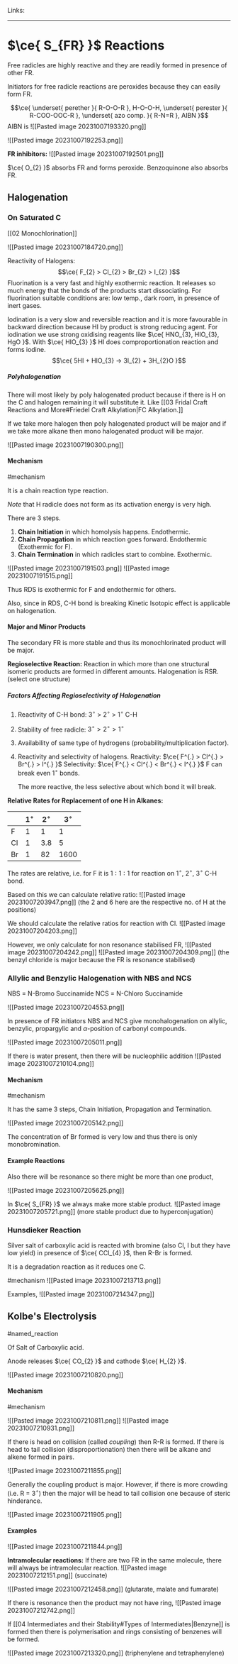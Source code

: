 Links: 
___
# $\ce{ S_{FR} }$ Reactions 
Free radicles are highly reactive and they are readily formed in presence of other FR.

Initiators for free radicle reactions are peroxides because they can easily form FR. 

$$\ce{ \underset{ perether }{ R-O-O-R }, H-O-O-H, \underset{ perester }{ R-COO-OOC-R }, \underset{ azo comp. }{ R-N=R }, AIBN }$$
AIBN is
![[Pasted image 20231007193320.png]]


![[Pasted image 20231007192253.png]]

**FR inhibitors:**
![[Pasted image 20231007192501.png]]

$\ce{ O_{2} }$ absorbs FR and forms peroxide. 
Benzoquinone also absorbs FR.

## Halogenation 
### On Saturated C 
[[02 Monochlorination]]

![[Pasted image 20231007184720.png]]

Reactivity of Halogens:
$$\ce{ F_{2} > Cl_{2} > Br_{2} > I_{2} }$$
Fluorination is a very fast and highly exothermic reaction. It releases so much energy that the bonds of the products start dissociating. 
For fluorination suitable conditions are: low temp., dark room, in presence of inert gases. 

Iodination is a very slow and reversible reaction and it is more favourable in backward direction because HI by product is strong reducing agent. 
For iodination we use strong oxidising reagents like $\ce{ HNO_{3}, HIO_{3}, HgO }$. With $\ce{ HIO_{3} }$ HI does comproportionation reaction and forms iodine. 
$$\ce{ 5HI + HIO_{3} -> 3I_{2} + 3H_{2}O  }$$

##### Polyhalogenation 
There will most likely by poly halogenated product because if there is H on the C and halogen remaining it will substitute it. Like [[03 Fridal Craft Reactions and More#Friedel Craft Alkylation|FC Alkylation.]]

If we take more halogen then poly halogenated product will be major and if we take more alkane then mono halogenated product will be major. 

![[Pasted image 20231007190300.png]]

#### Mechanism 
#mechanism 

It is a chain reaction type reaction. 

*Note* that H radicle does not form as its activation energy is very high. 

There are 3 steps. 
1. **Chain Initiation** in which homolysis happens. Endothermic.
2. **Chain Propagation** in which reaction goes forward. Endothermic (Exothermic for F).
3. **Chain Termination** in which radicles start to combine.  Exothermic.

![[Pasted image 20231007191503.png]]
![[Pasted image 20231007191515.png]]

Thus RDS is exothermic for F and endothermic for others. 

Also, since in RDS, C-H bond is breaking Kinetic Isotopic effect is applicable on halogenation.

#### Major and Minor Products 
The secondary FR is more stable and thus its monochlorinated product will be major. 

**Regioselective Reaction:** Reaction in which more than one structural isomeric products are formed in different amounts. Halogenation is RSR. (select one structure)

##### Factors Affecting Regioselectivity of Halogenation 
1. Reactivity of C-H bond: $3^{\circ}$ > $2^{\circ}$ > $1^{\circ}$ C-H
2. Stability of free radicle: $3^{\circ} > 2^{\circ} > 1^{\circ}$
3. Availability of same type of hydrogens (probability/multiplication factor). 
4. Reactivity and selectivity of halogens. 
   Reactivity: $\ce{ F^{.} > Cl^{.} > Br^{.} > I^{.} }$
   Selectivity: $\ce{ F^{.} < Cl^{.} < Br^{.} < I^{.} }$
   F can break even $1^{\circ}$ bonds. 
   
   The more reactive, the less selective about which bond it will break. 

**Relative Rates for Replacement of one H in Alkanes:**

|     | $1^{\circ}$ | $2^{\circ}$ | $3^{\circ}$ |
| --- | ----------- | ----------- | ----------- |
| F   | 1           | 1           | 1           |
| Cl  | 1           | 3.8         | 5           |
| Br  | 1           | 82          | 1600        |

The rates are relative, i.e. for F it is $1:1:1$ for reaction on $1^{\circ}$, $2^{\circ}$, $3^{\circ}$ C-H bond. 

Based on this we can calculate relative ratio:
![[Pasted image 20231007203947.png]]
(the 2 and 6 here are the respective no. of H at the positions)

We should calculate the relative ratios for reaction with Cl. 
![[Pasted image 20231007204203.png]]

However, we only calculate for non resonance stabilised FR,
![[Pasted image 20231007204242.png]]
![[Pasted image 20231007204309.png]]
(the benzyl chloride is major because the FR is resonance stabilised)

### Allylic and Benzylic Halogenation with NBS and NCS

NBS = N-Bromo Succinamide 
NCS = N-Chloro Succinamide 

![[Pasted image 20231007204553.png]]

In presence of FR initiators NBS and NCS give monohalogenation on allylic, benzylic, propargylic and $\alpha$-position of carbonyl compounds.  

![[Pasted image 20231007205011.png]]

If there is water present, then there will be nucleophilic addition
![[Pasted image 20231007210104.png]]

#### Mechanism 
#mechanism 

It has the same 3 steps, Chain Initiation, Propagation and Termination.

![[Pasted image 20231007205142.png]]

The concentration of Br formed is very low and thus there is only monobromination. 

#### Example Reactions 
Also there will be resonance so there might be more than one product,

![[Pasted image 20231007205625.png]]

In $\ce{ S_{FR} }$ we always make more stable product. 
![[Pasted image 20231007205721.png]]
(more stable product due to hyperconjugation)

### Hunsdieker Reaction 
Silver salt of carboxylic acid is reacted with bromine (also Cl, I but they have low yield) in presence of $\ce{ CCl_{4} }$, then R-Br is formed. 

It is a degradation reaction as it reduces one C. 

#mechanism 
![[Pasted image 20231007213713.png]]

Examples,
![[Pasted image 20231007214347.png]]

## Kolbe's Electrolysis
#named_reaction 

Of Salt of Carboxylic acid. 

Anode releases $\ce{ CO_{2} }$ and cathode $\ce{ H_{2} }$. 

![[Pasted image 20231007210820.png]]

#### Mechanism 
#mechanism 

![[Pasted image 20231007210811.png]]
![[Pasted image 20231007210931.png]]

If there is head on collision (called *coupling*) then R-R is formed. If there is head to tail collision (disproportionation) then there will be alkane and alkene formed in pairs. 

![[Pasted image 20231007211855.png]]

Generally the coupling product is major. However, if there is more crowding (i.e. R = $3^{\circ}$) then the major will be head to tail collision one because of steric hinderance. 

![[Pasted image 20231007211905.png]]


#### Examples 
![[Pasted image 20231007211844.png]]

**Intramolecular reactions:** If there are two FR in the same molecule, there will always be intramolecular reaction. 
![[Pasted image 20231007212151.png]]
(succinate)

![[Pasted image 20231007212458.png]]
(glutarate, malate and fumarate)

If there is resonance then the product may not have ring,
![[Pasted image 20231007212742.png]]

If [[04 Intermediates and their Stability#Types of Intermediates|Benzyne]] is formed then there is polymerisation and rings consisting of benzenes will be formed.

![[Pasted image 20231007213320.png]]
(triphenylene and tetraphenylene)
